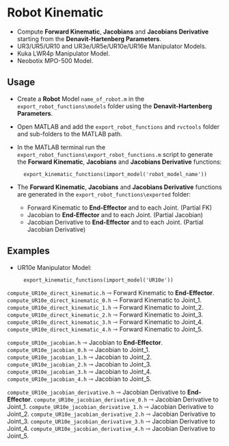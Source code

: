 # Robot Kinematic

- Compute **Forward Kinematic**, **Jacobians** and **Jacobians Derivative** starting from the **Denavit-Hartenberg Parameters**.
- UR3/UR5/UR10 and UR3e/UR5e/UR10e/UR16e Manipulator Models.
- Kuka LWR4p Manipulator Model.
- Neobotix MPO-500 Model.

## Usage

- Create a **Robot** Model `name_of_robot.m` in the `export_robot_functions\models` folder using the **Denavit-Hartenberg Parameters**.
- Open MATLAB and add the `export_robot_functions` and `rvctools` folder and sub-folders to the MATLAB path.
- In the MATLAB terminal run the `export_robot_functions\export_robot_functions.m` script to generate the **Forward Kinematic**, **Jacobians** and **Jacobians Derivative** functions:

        export_kinematic_functions(import_model('robot_model_name'))

- The **Forward Kinematic**, **Jacobians** and **Jacobians Derivative** functions are generated in the `export_robot_functions\exported` folder:

  - Forward Kinematic to **End-Effector** and to each Joint. (Partial FK)
  - Jacobian to **End-Effector** and to each Joint. (Partial Jacobian)
  - Jacobian Derivative to **End-Effector** and to each Joint. (Partial Jacobian Derivative)

## Examples

- UR10e Manipulator Model:

        export_kinematic_functions(import_model('UR10e'))

`compute_UR10e_direct_kinematic.h` ⇾ Forward Kinematic to **End-Effector**.
`compute_UR10e_direct_kinematic_0.h` ⇾ Forward Kinematic to Joint_1.
`compute_UR10e_direct_kinematic_1.h` ⇾ Forward Kinematic to Joint_2.
`compute_UR10e_direct_kinematic_2.h` ⇾ Forward Kinematic to Joint_3.
`compute_UR10e_direct_kinematic_3.h` ⇾ Forward Kinematic to Joint_4.
`compute_UR10e_direct_kinematic_4.h` ⇾ Forward Kinematic to Joint_5.

`compute_UR10e_jacobian.h` ⇾ Jacobian to **End-Effector**.
`compute_UR10e_jacobian_0.h` ⇾ Jacobian to Joint_1.
`compute_UR10e_jacobian_1.h` ⇾ Jacobian to Joint_2.
`compute_UR10e_jacobian_2.h` ⇾ Jacobian to Joint_3.
`compute_UR10e_jacobian_3.h` ⇾ Jacobian to Joint_4.
`compute_UR10e_jacobian_4.h` ⇾ Jacobian to Joint_5.

`compute_UR10e_jacobian_derivative.h` ⇾ Jacobian Derivative to **End-Effector**.
`compute_UR10e_jacobian_derivative_0.h` ⇾ Jacobian Derivative to Joint_1.
`compute_UR10e_jacobian_derivative_1.h` ⇾ Jacobian Derivative to Joint_2.
`compute_UR10e_jacobian_derivative_2.h` ⇾ Jacobian Derivative to Joint_3.
`compute_UR10e_jacobian_derivative_3.h` ⇾ Jacobian Derivative to Joint_4.
`compute_UR10e_jacobian_derivative_4.h` ⇾ Jacobian Derivative to Joint_5.